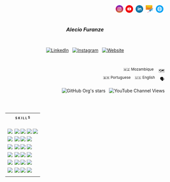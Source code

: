 <div align="end">
    <a target="_blank" href="https://instagram.com/alec1o"    ><img width="24px" src="/instagram.png" alt="instagram" /></a>&nbsp;
    <a target="_blank" href="https://youtube.com/@alec1o"     ><img width="24px" src="/youtube.png" alt="youtube"     /></a>&nbsp;
    <a target="_blank" href="https://linkedin.com/in/alec1o/" ><img width="24px" src="/linkedin.png" alt="linkedin"   /></a>&nbsp;
    <a target="_blank" href="mailto://i@alecio.me"            ><img width="24px" src="/email.png" alt="email"         /></a>&nbsp;
    <a target="_blank" href="http://www.alecio.me/"           ><img width="24px" src="/website.png" alt="website"     /></a>&nbsp;
</div>

</br>

<h3 align="center"><i>Alecio Furanze</i></h3>

</br>

<div align="center">
    
[![LinkedIn](https://img.shields.io/badge/LinkedIn--_.svg?style=social&logo=linkedin)](https://www.linkedin.com/in/alec1o/)
&nbsp;
[![Instagram](https://img.shields.io/badge/Instagram--_.svg?style=social&logo=instagram)](https://www.instagram.com/in/alec1o/)
&nbsp;
[![Website](https://img.shields.io/badge/Website--_.svg?style=social&logo=googlechrome)](http://www.alecio.me/)

</div>

</br>

<div align="end">
    <p>
        <sup>🇲🇿 Mozambique</sup> &nbsp;&nbsp;  🗺️
        </br>
        <sup>🇧🇷 Portuguese &nbsp;&nbsp; 🇺🇸 English</sup>  &nbsp;&nbsp;  🗣️
    </p>

![GitHub Org's stars](https://img.shields.io/github/stars/alec1o)
&nbsp;
![YouTube Channel Views](https://img.shields.io/youtube/channel/views/UC2aSCT_J52rxBnj_o3HYxow)
    
</div>

</br>
</br>

<table>
    <tr>
        <th>
            <sub><sup>S K I L L </sup></sub><sup><sub>S</sub></sup>
        </th>
    </tr>
    <tr>
        <td>
            <br>
            <sup>
                <img height="20px" src="https://img.shields.io/badge/FRONT_END-2050CE?style=for-the-badge"/>&nbsp;
                <img height="20px" src="https://img.shields.io/badge/HTML-0c1119?style=for-the-badge"/>
                <img height="20px" src="https://img.shields.io/badge/CSS-0c1119?style=for-the-badge"/>
                <img height="20px" src="https://img.shields.io/badge/JavaScript-0c1119?style=for-the-badge"/>
                <img height="20px" src="https://img.shields.io/badge/React.Js-0c1119?style=for-the-badge"/>
            </sup>
            </br>
            <sup>
                <img height="20px" src="https://img.shields.io/badge/BACK_END%E2%A0%80-2050ce?style=for-the-badge"/>&nbsp;
                <img height="20px" src="https://img.shields.io/badge/Asp.NET-0c1119?style=for-the-badge"/>
                <img height="20px" src="https://img.shields.io/badge/Node.Js-0c1119?style=for-the-badge"/>
                <img height="20px" src="https://img.shields.io/badge/Express.Js-0c1119?style=for-the-badge"/>
            </sup>
            </br>
            <sup>
                <img height="20px" src="https://img.shields.io/badge/Storage%E2%A0%80%E2%A0%80-2050CE?style=for-the-badge"/>&nbsp;
                <img height="20px" src="https://img.shields.io/badge/Redis-0c1119?style=for-the-badge"/>
                <img height="20px" src="https://img.shields.io/badge/Postigre_SQL-0c1119?style=for-the-badge"/>
                <img height="20px" src="https://img.shields.io/badge/Mongo_DB-0c1119?style=for-the-badge"/>
            </sup>
            </br>
            <sup>
                <img height="20px" src="https://img.shields.io/badge/DevOps%20%20%E2%A0%80%E2%A0%80-2050CE?style=for-the-badge"/>&nbsp;
                <img height="20px" src="https://img.shields.io/badge/LINUX-0c1119?style=for-the-badge"/>
                <img height="20px" src="https://img.shields.io/badge/Nginx-0c1119?style=for-the-badge"/>
                <img height="20px" src="https://img.shields.io/badge/Docker-0c1119?style=for-the-badge"/>
            </sup>
            </br>
            <sup>
                <img height="20px" src="https://img.shields.io/badge/Gamedev%E2%A0%80%E2%A0%80-2050CE?style=for-the-badge"/>&nbsp;
                <img height="20px" src="https://img.shields.io/badge/Unity_Engine-0c1119?style=for-the-badge"/>
                <img height="20px" src="https://img.shields.io/badge/Flax_Engine-0c1119?style=for-the-badge"/>
                <img height="20px" src="https://img.shields.io/badge/Blender-0c1119?style=for-the-badge"/>
            </sup>
            </br>
            <sup>
                <img height="20px" src="https://img.shields.io/badge/Extra%20%E2%A0%80%E2%A0%80%E2%A0%80%E2%A0%80-2050CE?style=for-the-badge"/>&nbsp;
                <img height="20px" src="https://img.shields.io/badge/RabbitMQ-0c1119?style=for-the-badge"/>                
                <img height="20px" src="https://img.shields.io/badge/TypeScript-0c1119?style=for-the-badge"/>
                <img height="20px" src="https://img.shields.io/badge/RegEx-0c1119?style=for-the-badge"/>
            </sup>
        </td>
    </tr>
</table>

